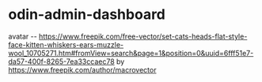 # odin-admin-dashboard

avatar --
https://www.freepik.com/free-vector/set-cats-heads-flat-style-face-kitten-whiskers-ears-muzzle-wool_10705271.htm#fromView=search&page=1&position=0&uuid=6fff51e7-da57-400f-8265-7ea33ccaec78 by https://www.freepik.com/author/macrovector